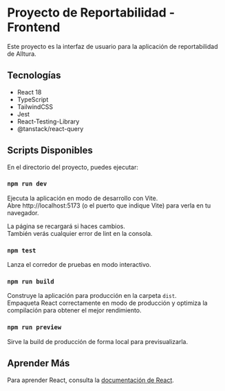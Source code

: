 # Proyecto de Reportabilidad - Frontend

Este proyecto es la interfaz de usuario para la aplicación de reportabilidad de Alltura.

## Tecnologías

- React 18
- TypeScript
- TailwindCSS
- Jest
- React-Testing-Library
- @tanstack/react-query

## Scripts Disponibles

En el directorio del proyecto, puedes ejecutar:

### `npm run dev`

Ejecuta la aplicación en modo de desarrollo con Vite.\
Abre http://localhost:5173 (o el puerto que indique Vite) para verla en tu navegador.

La página se recargará si haces cambios.\
También verás cualquier error de lint en la consola.

### `npm test`

Lanza el corredor de pruebas en modo interactivo.

### `npm run build`

Construye la aplicación para producción en la carpeta `dist`.\
Empaqueta React correctamente en modo de producción y optimiza la compilación para obtener el mejor rendimiento.

### `npm run preview`

Sirve la build de producción de forma local para previsualizarla.

## Aprender Más

Para aprender React, consulta la [documentación de React](https://reactjs.org/).
